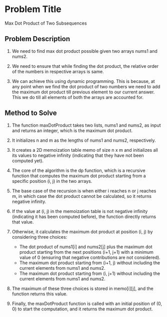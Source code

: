 # Problem Title

Max Dot Product of Two Subsequences

## Problem Description

1. We need to find max dot product possible given two arrays nums1 and nums2.

2. We need to ensure that while finding the dot product, the relative order of the numbers in respective arrays is same.

3. We can achieve this using dynamic programming. This is because, at any point when we find the dot product of two numbers we need to add the maximum dot product till previous element to our current answer. This we do till all elements of both the arrays are accounted for.

## Method to Solve

1. The function maxDotProduct takes two lists, nums1 and nums2, as input and returns an integer, which is the maximum dot product.

2. It initializes n and m as the lengths of nums1 and nums2, respectively.

3. It creates a 2D memoization table memo of size n x m and initializes all its values to negative infinity (indicating that they have not been computed yet).

4. The core of the algorithm is the dp function, which is a recursive function that computes the maximum dot product starting from a specific position (i, j) in the two arrays.

5. The base case of the recursion is when either i reaches n or j reaches m, in which case the dot product cannot be calculated, so it returns negative infinity.

6. If the value at (i, j) in the memoization table is not negative infinity (indicating it has been computed before), the function directly returns that value.

7. Otherwise, it calculates the maximum dot product at position (i, j) by considering three choices:
    * The dot product of nums1[i] and nums2[j] plus the maximum dot product starting from the next positions (i+1, j+1) with a minimum value of 0 (ensuring that negative contributions are not considered).
    * The maximum dot product starting from (i+1, j) without including the current elements from nums1 and nums2.
    * The maximum dot product starting from (i, j+1) without including the current elements from nums1 and nums2.

8. The maximum of these three choices is stored in memo[i][j], and the function returns this value.

9. Finally, the maxDotProduct function is called with an initial position of (0, 0) to start the computation, and it returns the maximum dot product.


